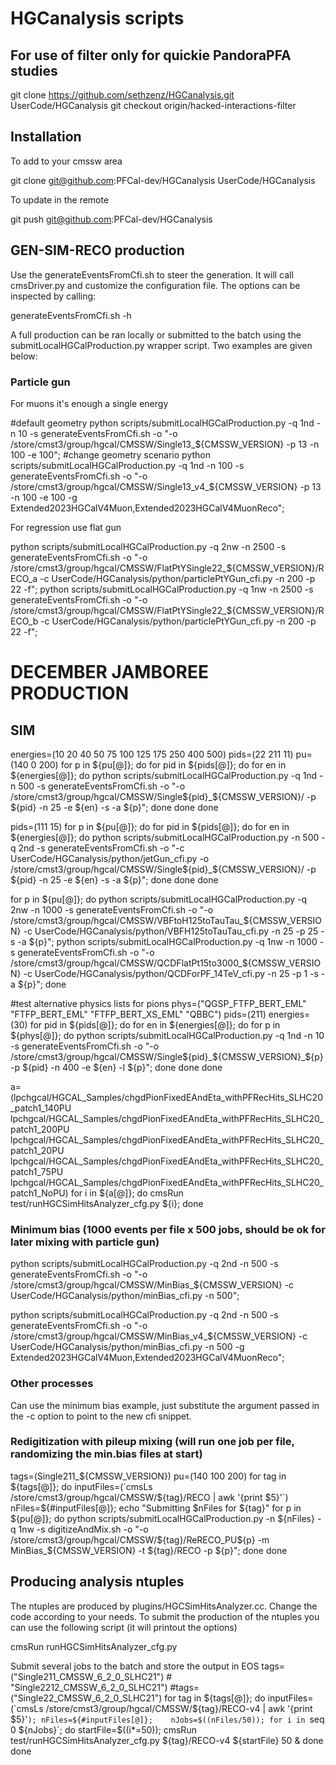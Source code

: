 # HGCanalysis scripts

## For use of filter only for quickie PandoraPFA studies

git clone https://github.com/sethzenz/HGCanalysis.git UserCode/HGCanalysis
git checkout origin/hacked-interactions-filter

## Installation 

To add to your cmssw area

git clone git@github.com:PFCal-dev/HGCanalysis UserCode/HGCanalysis

To update in the remote

git push git@github.com:PFCal-dev/HGCanalysis

## GEN-SIM-RECO production

Use the generateEventsFromCfi.sh to steer the generation.
It will call cmsDriver.py and customize the configuration file.
The options can be inspected by calling:

generateEventsFromCfi.sh -h

A full production can be ran locally or submitted to the batch using 
the submitLocalHGCalProduction.py wrapper script. Two examples are given below:

### Particle gun 

For muons it's enough a single energy

#default geometry
python scripts/submitLocalHGCalProduction.py -q 1nd -n 10 -s generateEventsFromCfi.sh -o "-o /store/cmst3/group/hgcal/CMSSW/Single13_${CMSSW_VERSION} -p 13 -n 100 -e 100";
#change geometry scenario
python scripts/submitLocalHGCalProduction.py -q 1nd -n 100 -s generateEventsFromCfi.sh -o "-o /store/cmst3/group/hgcal/CMSSW/Single13_v4_${CMSSW_VERSION} -p 13 -n 100 -e 100 -g Extended2023HGCalV4Muon,Extended2023HGCalV4MuonReco";

For regression use flat gun

python scripts/submitLocalHGCalProduction.py -q 2nw -n 2500 -s generateEventsFromCfi.sh -o "-o /store/cmst3/group/hgcal/CMSSW/FlatPtYSingle22_${CMSSW_VERSION}/RECO_a -c UserCode/HGCanalysis/python/particlePtYGun_cfi.py -n 200 -p 22 -f";
python scripts/submitLocalHGCalProduction.py -q 1nw -n 2500 -s generateEventsFromCfi.sh -o "-o /store/cmst3/group/hgcal/CMSSW/FlatPtYSingle22_${CMSSW_VERSION}/RECO_b -c UserCode/HGCanalysis/python/particlePtYGun_cfi.py -n 200 -p 22 -f";

# DECEMBER JAMBOREE PRODUCTION

## SIM

energies=(10 20 40 50 75 100 125 175 250 400 500)
pids=(22 211 11)
pu=(140 0 200)
for p in ${pu[@]}; do
for pid in ${pids[@]}; do
    for en in ${energies[@]}; do
      python scripts/submitLocalHGCalProduction.py -q 1nd -n 500 -s generateEventsFromCfi.sh -o "-o /store/cmst3/group/hgcal/CMSSW/Single${pid}_${CMSSW_VERSION}/ -p ${pid} -n 25 -e ${en} -s -a ${p}";
     done
done
done

pids=(111 15)
for p in ${pu[@]}; do
for pid in ${pids[@]}; do
    for en in ${energies[@]}; do 
    	python scripts/submitLocalHGCalProduction.py -n 500 -q 2nd -s generateEventsFromCfi.sh -o "-c UserCode/HGCanalysis/python/jetGun_cfi.py -o /store/cmst3/group/hgcal/CMSSW/Single${pid}_${CMSSW_VERSION}/ -p ${pid} -n 25 -e ${en} -s -a ${p}"; 
    done
done
done

for p in ${pu[@]}; do
    python scripts/submitLocalHGCalProduction.py -q 2nw -n 1000 -s generateEventsFromCfi.sh -o "-o /store/cmst3/group/hgcal/CMSSW/VBFtoH125toTauTau_${CMSSW_VERSION} -c UserCode/HGCanalysis/python/VBFH125toTauTau_cfi.py -n 25 -p 25 -s -a ${p}";
    python scripts/submitLocalHGCalProduction.py -q 1nw -n 1000 -s generateEventsFromCfi.sh -o "-o /store/cmst3/group/hgcal/CMSSW/QCDFlatPt15to3000_${CMSSW_VERSION} -c UserCode/HGCanalysis/python/QCDForPF_14TeV_cfi.py -n 25 -p 1 -s -a ${p}";
done



#test alternative physics lists for pions
phys=("QGSP_FTFP_BERT_EML" "FTFP_BERT_EML" "FTFP_BERT_XS_EML" "QBBC")
pids=(211)
energies=(30)
for pid in ${pids[@]}; do
    for en in ${energies[@]}; do
    	for p in ${phys[@]}; do
        python scripts/submitLocalHGCalProduction.py -q 1nd -n 10 -s generateEventsFromCfi.sh -o "-o /store/cmst3/group/hgcal/CMSSW/Single${pid}_${CMSSW_VERSION}_${p} -p ${pid} -n 400 -e ${en} -l ${p}";
        done
    done
done


a=(lpchgcal/HGCAL_Samples/chgdPionFixedEAndEta_withPFRecHits_SLHC20_patch1_140PU lpchgcal/HGCAL_Samples/chgdPionFixedEAndEta_withPFRecHits_SLHC20_patch1_200PU lpchgcal/HGCAL_Samples/chgdPionFixedEAndEta_withPFRecHits_SLHC20_patch1_20PU lpchgcal/HGCAL_Samples/chgdPionFixedEAndEta_withPFRecHits_SLHC20_patch1_75PU lpchgcal/HGCAL_Samples/chgdPionFixedEAndEta_withPFRecHits_SLHC20_patch1_NoPU)
for i in ${a[@]}; do 
    cmsRun test/runHGCSimHitsAnalyzer_cfg.py ${i}; 
done

### Minimum bias (1000 events per file x 500 jobs, should be ok for later mixing with particle gun)

python scripts/submitLocalHGCalProduction.py -q 2nd -n 500 -s generateEventsFromCfi.sh -o "-o /store/cmst3/group/hgcal/CMSSW/MinBias_${CMSSW_VERSION} -c UserCode/HGCanalysis/python/minBias_cfi.py -n 500";

python scripts/submitLocalHGCalProduction.py -q 2nd -n 500 -s generateEventsFromCfi.sh -o "-o /store/cmst3/group/hgcal/CMSSW/MinBias_v4_${CMSSW_VERSION} -c UserCode/HGCanalysis/python/minBias_cfi.py -n 500 -g Extended2023HGCalV4Muon,Extended2023HGCalV4MuonReco";

### Other processes

Can use the minimum bias example, just substitute the argument passed in the -c option to point to the new cfi snippet.

### Redigitization with pileup mixing (will run one job per file, randomizing the min.bias files at start)

tags=(Single211_${CMSSW_VERSION})
pu=(140 100 200)
for tag in ${tags[@]}; do
    inputFiles=(`cmsLs /store/cmst3/group/hgcal/CMSSW/${tag}/RECO | awk '{print $5}'`)
    nFiles=${#inputFiles[@]};
    echo "Submitting $nFiles for ${tag}"
    for p in ${pu[@]}; do
    	python scripts/submitLocalHGCalProduction.py -n ${nFiles} -q 1nw -s digitizeAndMix.sh -o "-o /store/cmst3/group/hgcal/CMSSW/${tag}/ReRECO_PU${p} -m MinBias_${CMSSW_VERSION} -t ${tag}/RECO -p ${p}";
    done
done
    

## Producing analysis ntuples

The ntuples are produced by plugins/HGCSimHitsAnalyzer.cc.  Change the code according to your needs.
To submit the production of the ntuples you can use the following script (it will printout the options)

cmsRun runHGCSimHitsAnalyzer_cfg.py

Submit several jobs to the batch and store the output in EOS
tags=("Single211_CMSSW_6_2_0_SLHC21") # "Single2212_CMSSW_6_2_0_SLHC21")
#tags=("Single22_CMSSW_6_2_0_SLHC21")
for tag in ${tags[@]}; do
    inputFiles=(`cmsLs /store/cmst3/group/hgcal/CMSSW/${tag}/RECO-v4 | awk '{print $5}'`);
    nFiles=${#inputFiles[@]};	
    nJobs=$((nFiles/50));
    for i in `seq 0 ${nJobs}`; do
    	startFile=$((i*=50));
    	cmsRun test/runHGCSimHitsAnalyzer_cfg.py ${tag}/RECO-v4 ${startFile} 50 & 
    done
done


